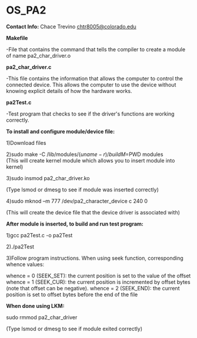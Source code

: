 # OS_PA2


**Contact Info:**
Chace Trevino
chtr8005@colorado.edu



**Makefile**

-File that contains the command that tells the compiler to create a module of name pa2_char_driver.o




**pa2_char_driver.c**

-This file contains the information that allows the computer to control the connected device. This allows the computer to use the device without knowing explicit details of how the hardware works.




**pa2Test.c**

-Test program that checks to see if the driver's functions are working correctly. 





**To install and configure module/device file:**

1)Download files

2)sudo make -C /lib/modules/$(uname -r)/build M=$PWD modules   
(This will create kernel module which allows you to insert module into kernel)

3)sudo insmod pa2_char_driver.ko 

(Type lsmod or dmesg to see if module was inserted correctly)

4)sudo mknod –m 777 /dev/pa2_character_device c 240 0

(This will create the device file that the device driver is associated with)


**After module is inserted, to build and run test program:**

1)gcc pa2Test.c -o pa2Test 

2)./pa2Test

3)Follow program instructions. When using seek function, corresponding whence values:

whence = 0 (SEEK_SET): the current position is set to the value of the offset
whence = 1 (SEEK_CUR): the current position is incremented by offset bytes (note that offset can be negative). 
whence = 2 (SEEK_END): the current position is set to offset bytes before the end of the file


**When done using LKM:**

sudo rmmod pa2_char_driver

(Type lsmod or dmesg to see if module exited correctly)





